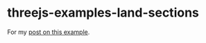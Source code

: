 # threejs-examples-land-sections

For my [post on this example](https://dustinpfister.github.io/2021/02/15/threejs-examples-land-sections/).
